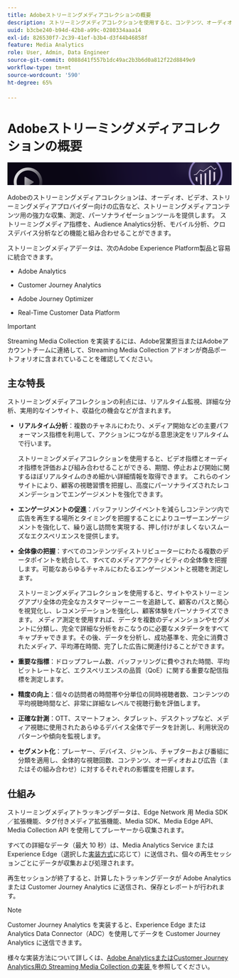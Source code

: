 ```yaml
---
title: Adobeストリーミングメディアコレクションの概要
description: ストリーミングメディアコレクションを使用すると、コンテンツ、オーディオおよび広告に関する強力なインサイトを得ることができます。
uuid: b3cbe240-b94d-42b8-a99c-0280334aaa14
exl-id: 826530f7-2c39-41ef-b3b4-d3f44b46858f
feature: Media Analytics
role: User, Admin, Data Engineer
source-git-commit: 0088d41f557b1dc49ac2b3b6d0a812f22d8849e9
workflow-type: tm+mt
source-wordcount: '590'
ht-degree: 65%

---
```


# Adobeストリーミングメディアコレクションの概要

![バナー](./assets/media_analytics_banner.png)

Adobeのストリーミングメディアコレクションは、オーディオ、ビデオ、ストリーミングメディアプロバイダー向けの広告など、ストリーミングメディアコンテンツ用の強力な収集、測定、パーソナライゼーションツールを提供します。 ストリーミングメディア指標を、Audience Analytics分析、モバイル分析、クロスデバイス分析などの機能と組み合わせることができます。

ストリーミングメディアデータは、次のAdobe Experience Platform製品と容易に統合できます。

* Adobe Analytics

* Customer Journey Analytics

* Adobe Journey Optimizer

* Real-Time Customer Data Platform

>[!IMPORTANT]
>
>Streaming Media Collection を実装するには、Adobe営業担当またはAdobeアカウントチームに連絡して、Streaming Media Collection アドオンが商品ポートフォリオに含まれていることを確認してください。

## 主な特長

ストリーミングメディアコレクションの利点には、リアルタイム監視、詳細な分析、実用的なインサイト、収益化の機会などが含まれます。

* **リアルタイム分析**：複数のチャネルにわたり、メディア開始などの主要パフォーマンス指標を利用して、アクションにつながる意思決定をリアルタイムで行います。

  ストリーミングメディアコレクションを使用すると、ビデオ指標とオーディオ指標を評価および組み合わせることができる、期間、停止および開始に関するほぼリアルタイムのきめ細かい詳細情報を取得できます。 これらのインサイトにより、顧客の視聴習慣を把握し、高度にパーソナライズされたレコメンデーションでエンゲージメントを強化できます。

* **エンゲージメントの促進**：バッファリングイベントを減らしコンテンツ内で広告を再生する場所とタイミングを把握することによりユーザーエンゲージメントを強化して、繰り返し訪問を実現する、押し付けがましくないスムーズなエクスペリエンスを提供します。

* **全体像の把握**：すべてのコンテンツディストリビューターにわたる複数のデータポイントを統合して、すべてのメディアアクティビティの全体像を把握します。可能なあらゆるチャネルにわたるエンゲージメントと視聴を測定します。

  ストリーミングメディアコレクションを使用すると、サイトやストリーミングアプリ全体の完全なカスタマージャーニーを追跡して、顧客のパスと関心を視覚化し、レコメンデーションを強化し、顧客体験をパーソナライズできます。  メディア測定を使用すれば、データを複数のディメンションやセグメントに分類し、完全で詳細な分析をおこなうのに必要なメタデータをすべてキャプチャできます。その後、データを分析し、成功基準を、完全に消費されたメディア、平均滞在時間、完了した広告に関連付けることができます。

* **重要な指標**：ドロップフレーム数、バッファリングに費やされた時間、平均ビットレートなど、エクスペリエンスの品質（QoE）に関する重要な配信指標を測定します。

* **精度の向上**：個々の訪問者の時間帯や分単位の同時視聴者数、コンテンツの平均視聴時間など、非常に詳細なレベルで視聴行動を評価します。

* **正確な計測**：OTT、スマートフォン、タブレット、デスクトップなど、メディア視聴に使用されたあらゆるデバイス全体でデータを計測し、利用状況のパターンや傾向を監視します。

* **セグメント化**：プレーヤー、デバイス、ジャンル、チャプターおよび番組に分類を適用し、全体的な視聴回数、コンテンツ、オーディオおよび広告（またはその組み合わせ）に対するそれぞれの影響度を把握します。


## 仕組み

ストリーミングメディアトラッキングデータは、Edge Network 用 Media SDK／拡張機能、タグ付きメディア拡張機能、Media SDK、Media Edge API、Media Collection API を使用してプレーヤーから収集されます。

すべての詳細なデータ（最大 10 秒）は、Media Analytics Service または Experience Edge（選択した[実装方式](/help/implementation/overview.md)に応じて）に送信され、個々の再生セッションごとにデータが収集および処理されます。

再生セッションが終了すると、計算したトラッキングデータが Adobe Analytics または Customer Journey Analytics に送信され、保存とレポートが行われます。

>[!NOTE]
>
>Customer Journey Analytics を実装すると、Experience Edge または Analytics Data Connector（ADC）を使用してデータを Customer Journey Analytics に送信できます。


様々な実装方法について詳しくは、[Adobe AnalyticsまたはCustomer Journey Analytics用の Streaming Media Collection の実装 ](/help/implementation/overview.md) を参照してください。
